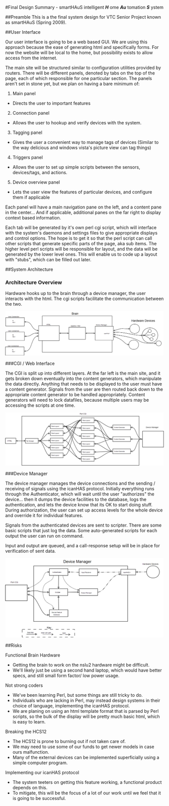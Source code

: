 #Final Design Summary - smartHAuS
intelligent **_H_** ome **_Au_** tomation **_S_** ystem


##Preamble
This is a the final system design for VTC Senior Project known as smartHAuS (Spring 2009).



##User Interface

Our user interface is going to be a web based GUI. We are using this approach because the ease of generating html and specifically forms. For now the website will be local to the home, but possibility exists to allow access from the internet. 

The main site will be structured similar to configuration utilities provided by routers. There will be different panels, denoted by tabs on the top of the page, each of which responsible for one particular section. The panels aren't set in stone yet, but we plan on having a bare minimum of: 

 1. Main panel 
  - Directs the user to important features 
 2. Connection panel 
  - Allows the user to hookup and verify devices with the system. 
 3. Tagging panel 
  - Gives the user a convenient way to manage tags of devices 
   (Similar to the way delicious and windows vista's picture view can tag things) 
 4. Triggers panel 
  - Allows the user to set up simple scripts between the sensors, devices/tags, and actions. 
 5. Device overview panel 
  - Lets the user view the features of particular devices, and configure them if applicable 
	
Each panel will have a main navigation pane on the left, and a content pane in the center... And if applicable, additional panes on the far right to display context based information. 
   
Each tab will be generated by it's own perl cgi script, which will interface with the system's daemons and settings files to give appropriate displays and control options. The hope is to get it so that the perl script can call other scripts that generate specific parts of the page, aka sub items. The higher level perl scripts will be responsible for layout, and the data will be generated by the lower level ones. This will enable us to code up a layout with "stubs", which can be filled out later. 


##System Architecture


### Architecture Overview
Hardware hooks up to the brain through a device manager, the user interacts with the html. The cgi scripts facilitate the communication between the two.

![alt text][sysarchitecture]

[sysarchitecture]: ./images/system-architecture.png "System Architecture"


###CGI / Web Interface

The CGI is split up into different layers. At the far left is the main site, and it gets broken down eventually into the content generators, which manipulate the data directly. Anything that needs to be displayed to the user must have a content generator. Signals from the user are then routed back down to the appropriate content generator to be handled appropriately. Content generators will need to lock datafiles, because multiple users may be accessing the scripts at one time.

![alt text][cgiconfig]

[cgiconfig]: ./images/cgi-system.png "CGI configuration"


###Device Manager

The device manager manages the device connections and the sending / receiving of signals using the icanHAS protocol. Initially everything runs through the Authenticator, which will wait until the user "authorizes" the device... then it dumps the device facilities to the database, logs the authentication, and lets the device know that its OK to start doing stuff. During authorization, the user can set up access levels for the whole device and override it for individual features. 

Signals from the authenticated devices are sent to scripter. There are some basic scripts that just log the data. Some auto-generated scripts for each output the user can run on command.  

Input and output are queued, and a call-response setup will be in place for verification of sent data. 

![alt text][devicemang]

[devicemang]: ./images/devicemang.png "Device Management Flow"


##Risks 

Functional Brain Hardware 

  - Getting the brain to work on the nslu2 hardware might be difficult. 
  - We'll likely just be using a second hand laptop, which would have better specs, and still small form factor/ low power usage. 

Not strong coders 

  - We've been learning Perl, but some things are still tricky to do. 
  - Individuals who are lacking in Perl, may instead design systems in their choice of language, implementing the icanHAS protocol. 
  - We are planing on using an html template format that is parsed by Perl scripts, so the bulk of the display will be pretty much basic html, which is easy to learn. 
	
Breaking the HCS12 

  - The HCS12 is prone to burning out if not taken care of. 
  - We may need to use some of our funds to get newer models in case ours malfunction. 
  - Many of the external devices can be implemented superficially using a simple computer program. 
	
Implementing our icanHAS protocol 

  - The system teeters on getting this feature working, a functional product depends on this. 
  - To mitigate, this will be the focus of a lot of our work until we feel that it is going to be successful.
